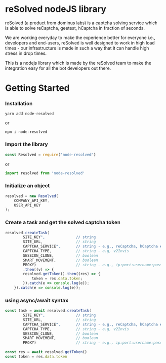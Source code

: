 # reSolved nodeJS library

reSolved (a product from dominus labs) is a captcha solving service which is able to solve reCaptcha, geetest, hCaptcha in fraction of seconds.

We are working everyday to make the experience better for everyone i.e., developers and end-users, reSolved is well designed to work in high load times - our infrastructure is made in such a way that it can handle high stress in drop times.

This is a nodejs library which is made by the reSolved team to make the integration easy for all the bot developers out there.


# Getting Started
### Installation
```
yarn add node-resolved
```
or
```
npm i node-resolved
```


### Import the library
```javascript
const Resolved = require('node-resolved')
```
or
```javascript
import resolved from 'node-resolved'
```


### Initialize an object
```javascript
resolved = new Resolved(
    COMPANY_API_KEY,
    USER_API_KEY
);
```


### Create a task and get the solved captcha token
```javascript
resolved.createTask(
        SITE_KEY",              // string
        SITE_URL,               // string
        CAPTCHA_SERVICE",       // string - e.g., reCaptcha, hCaptcha etc
        CAPTCHA_TYPE,           // string - e.g, v2Invis
        SESSION_CLONE,          // boolean
        SMART_MOVEMENT,         // boolean
        PROXY)                  // string - e.g., ip:port:username:password
        .then((v) => {
        resolved.getToken().then((res) => {
            token = res.data.token;
        }).catch(e => console.log(e));
    }).catch(e => console.log(e));
```

### using async/await syntax
```javascript
const task = await resolved.createTask(
        SITE_KEY",              // string
        SITE_URL,               // string
        CAPTCHA_SERVICE",       // string - e.g., reCaptcha, hCaptcha etc
        CAPTCHA_TYPE,           // string - e.g, v2Invis
        SESSION_CLONE,          // boolean
        SMART_MOVEMENT,         // boolean
        PROXY)                  // string - e.g., ip:port:username:password
   
const res = await resolved.getToken()
const token = res.data.token
```
